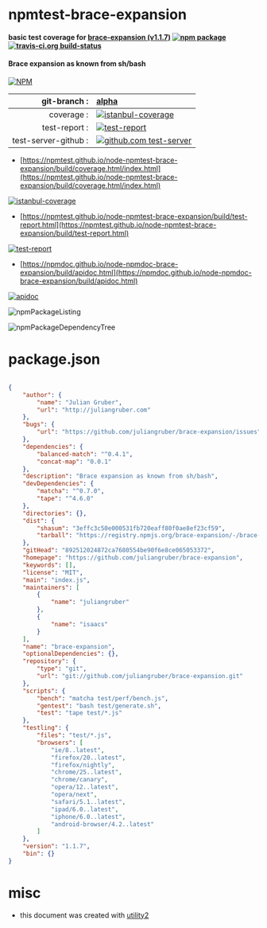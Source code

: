 # npmtest-brace-expansion

#### basic test coverage for  [brace-expansion (v1.1.7)](https://github.com/juliangruber/brace-expansion)  [![npm package](https://img.shields.io/npm/v/npmtest-brace-expansion.svg?style=flat-square)](https://www.npmjs.org/package/npmtest-brace-expansion) [![travis-ci.org build-status](https://api.travis-ci.org/npmtest/node-npmtest-brace-expansion.svg)](https://travis-ci.org/npmtest/node-npmtest-brace-expansion)

#### Brace expansion as known from sh/bash

[![NPM](https://nodei.co/npm/brace-expansion.png?downloads=true&downloadRank=true&stars=true)](https://www.npmjs.com/package/brace-expansion)

| git-branch : | [alpha](https://github.com/npmtest/node-npmtest-brace-expansion/tree/alpha)|
|--:|:--|
| coverage : | [![istanbul-coverage](https://npmtest.github.io/node-npmtest-brace-expansion/build/coverage.badge.svg)](https://npmtest.github.io/node-npmtest-brace-expansion/build/coverage.html/index.html)|
| test-report : | [![test-report](https://npmtest.github.io/node-npmtest-brace-expansion/build/test-report.badge.svg)](https://npmtest.github.io/node-npmtest-brace-expansion/build/test-report.html)|
| test-server-github : | [![github.com test-server](https://npmtest.github.io/node-npmtest-brace-expansion/GitHub-Mark-32px.png)](https://npmtest.github.io/node-npmtest-brace-expansion/build/app/index.html) | | build-artifacts : | [![build-artifacts](https://npmtest.github.io/node-npmtest-brace-expansion/glyphicons_144_folder_open.png)](https://github.com/npmtest/node-npmtest-brace-expansion/tree/gh-pages/build)|

- [https://npmtest.github.io/node-npmtest-brace-expansion/build/coverage.html/index.html](https://npmtest.github.io/node-npmtest-brace-expansion/build/coverage.html/index.html)

[![istanbul-coverage](https://npmtest.github.io/node-npmtest-brace-expansion/build/screenCapture.buildCi.browser.%252Ftmp%252Fbuild%252Fcoverage.lib.html.png)](https://npmtest.github.io/node-npmtest-brace-expansion/build/coverage.html/index.html)

- [https://npmtest.github.io/node-npmtest-brace-expansion/build/test-report.html](https://npmtest.github.io/node-npmtest-brace-expansion/build/test-report.html)

[![test-report](https://npmtest.github.io/node-npmtest-brace-expansion/build/screenCapture.buildCi.browser.%252Ftmp%252Fbuild%252Ftest-report.html.png)](https://npmtest.github.io/node-npmtest-brace-expansion/build/test-report.html)

- [https://npmdoc.github.io/node-npmdoc-brace-expansion/build/apidoc.html](https://npmdoc.github.io/node-npmdoc-brace-expansion/build/apidoc.html)

[![apidoc](https://npmdoc.github.io/node-npmdoc-brace-expansion/build/screenCapture.buildCi.browser.%252Ftmp%252Fbuild%252Fapidoc.html.png)](https://npmdoc.github.io/node-npmdoc-brace-expansion/build/apidoc.html)

![npmPackageListing](https://npmtest.github.io/node-npmtest-brace-expansion/build/screenCapture.npmPackageListing.svg)

![npmPackageDependencyTree](https://npmtest.github.io/node-npmtest-brace-expansion/build/screenCapture.npmPackageDependencyTree.svg)



# package.json

```json

{
    "author": {
        "name": "Julian Gruber",
        "url": "http://juliangruber.com"
    },
    "bugs": {
        "url": "https://github.com/juliangruber/brace-expansion/issues"
    },
    "dependencies": {
        "balanced-match": "^0.4.1",
        "concat-map": "0.0.1"
    },
    "description": "Brace expansion as known from sh/bash",
    "devDependencies": {
        "matcha": "^0.7.0",
        "tape": "^4.6.0"
    },
    "directories": {},
    "dist": {
        "shasum": "3effc3c50e000531fb720eaff80f0ae8ef23cf59",
        "tarball": "https://registry.npmjs.org/brace-expansion/-/brace-expansion-1.1.7.tgz"
    },
    "gitHead": "892512024872ca7680554be90f6e8ce065053372",
    "homepage": "https://github.com/juliangruber/brace-expansion",
    "keywords": [],
    "license": "MIT",
    "main": "index.js",
    "maintainers": [
        {
            "name": "juliangruber"
        },
        {
            "name": "isaacs"
        }
    ],
    "name": "brace-expansion",
    "optionalDependencies": {},
    "repository": {
        "type": "git",
        "url": "git://github.com/juliangruber/brace-expansion.git"
    },
    "scripts": {
        "bench": "matcha test/perf/bench.js",
        "gentest": "bash test/generate.sh",
        "test": "tape test/*.js"
    },
    "testling": {
        "files": "test/*.js",
        "browsers": [
            "ie/8..latest",
            "firefox/20..latest",
            "firefox/nightly",
            "chrome/25..latest",
            "chrome/canary",
            "opera/12..latest",
            "opera/next",
            "safari/5.1..latest",
            "ipad/6.0..latest",
            "iphone/6.0..latest",
            "android-browser/4.2..latest"
        ]
    },
    "version": "1.1.7",
    "bin": {}
}
```



# misc
- this document was created with [utility2](https://github.com/kaizhu256/node-utility2)

